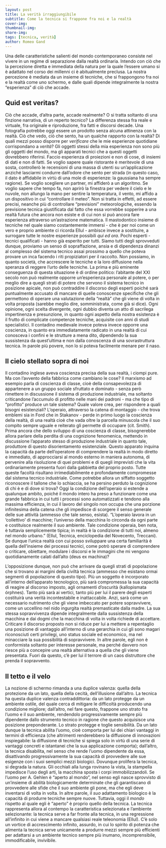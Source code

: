 ```yaml
---
layout: post
title: La verità irraggiungibile
subtitle: Come la tecnica si frappone fra noi e la realtà
cover-img: 
thumbnail-img: 
share-img: 
tags: [tecnica, verità]
author: Romeo Gand
---
```

Una delle caratteristiche salienti del mondo contemporaneo consiste nel vivere in un regime di separazione dalla realtà ordinaria. Intendo con ciò che la percezione diretta e immediata della natura per la quale l’essere umano si è adattato nel corso dei millenni ci è abitualmente preclusa. La nostra percezione è mediata da un insieme di tecniche, che si frappongono fra noi e la realtà come uno schermo, e dalle quali dipende integralmente la nostra “esperienza” di ciò che accade. 

## Quid est veritas?

Ciò che accade, d’altra parte, accade realmente? O si tratta soltanto di una finzione narrativa, di un reperto tecnico? La differenza stessa fra reale e virtuale, fra originale e riproduzione, fra fatti e discorsi decade. Una fotografia potrebbe oggi essere un prodotto senza alcuna attinenza con la realtà. Ciò che vedo, ciò che sento, ha un qualche rapporto con la realtà? Di quali mezzi posso disporre per *verificare* che le mie esperienze quotidiane corrispondano a *verità*? Gli oggetti stessi della mia esperienza non sono più gli oggetti del mondo, ma gli apparati tecnici che a questi oggetti dovrebbero riferirsi. Faccio esperienza di proiezioni e non di cose, di insiemi di dati e non di fatti. Se voglio sapere quale ristorante è meritevole di una sosta, controllerò le recensioni di una massa di utenti su un’applicazione anziché lasciarmi condurre dall’odore che sento per strada (in questo caso, il dato è affidabile in virtù di una mole di esperienze: la gaussiana ha sempre ragione). Se voglio scegliere un partner, mi affiderò a un algoritmo. Se voglio sapere che tempo fa, non aprirò la finestra per vedere il cielo e le nuvole, non allungo la mano per sentire la temperatura, il vento, mi affido a un dispositivo in cui “controllare il meteo”. Non si tratta in effetti, ad essere precisi, neanche più di  controllare “previsioni” meteorologiche, essendo la previsione tecnica giustificata dal fatto che essa vorrebbe sopperire a una realtà futura che ancora non esiste e di cui non si può ancora fare esperienza attraverso un’astrazione matematica. Il mastodontico insieme di tecniche nel quale siamo costantemente immersi - che è per noi come un vero e proprio ambiente ci ricorda Ellul - ambisce invece a sostituire, a surrogare tutte le nostre esperienze possibili *qui ed ora*. Pochi esperti - tecnici qualificati - hanno già esperito per tutti. Siamo tutti degli sprovveduti dunque, proviamo un senso di sopraffazione, ansia e di dipendenza dinanzi al complesso del sistema tecnico assai prossimo a quello che poteva provare un inca facendo i riti propiziatori per il raccolto. Non possiamo, in quanto società, che accrescere le tecniche e la loro diffusione nella speranza di reggere l’urto delle tecniche. La prima e più eminente conseguenza di questa situazione è di ordine politico: l’abitante del XXI secolo non può realmente opporre un’esperienza personale al potere, o per meglio dire a quegli strati di potere che servono il sistema tecnico in posizione apicale, non può contraddire il discorso degli esperti poiché sarà puntualmente accusato di mancare di quelle conoscenze specifiche che gli permettono di operare una valutazione della “realtà” che gli viene di volta in volta proposta (sarebbe meglio dire, somministrata, come già si dice). Ogni opinione, ogni scelta divergente, ogni dubbio diventa un atto di sacrilega impertinenza e presunzione, in quanto ogni aspetto della nostra esistenza è il frutto di complicate competenze tecniche, acquisite con anni di studi specialistici. Il contadino medievale invece poteva invece opporre una coscienza, in quanto era immediatamente radicato in una realtà di cui conosceva i confini e le strutture a mena dito, dipendendo la sua sussistenza da quest’ultima e non dalla conoscenza di una sovrastruttura tecnica. In parole più povere, non lo si poteva facilmente menare per il naso. 

## Il cielo stellato sopra di noi

Il contadino inglese aveva coscienza precisa della sua realtà, i ciompi pure. Ma con l’avvento della fabbrica come cambiano le cose? Il marxismo ad esempio parla di coscienza di classe, cioè della consapevolezza di appartenere a un gruppo sociale sfruttato e dominato - senza però rimettere in discussione il sistema di produzione industriale, ma soltanto criticandone l’accumulo di profitto nelle mani dei padroni - ma che tipo di “profitto” produce un tale sistema? Quale valore crea, per rispondere a quali bisogni esistenziali? L’operaio, attraverso la catena di montaggio  - che trova emblemi sia in Ford che in Stakanov - perde in primo luogo la coscienza della realtà, di una realtà cioè che vada oltre la parcella minuscola che il suo compito sempre uguale e reiterato gli permette di occupare (cit. Smith). Prima ancora che dello sviluppo di una coscienza di classe, bisognerebbe allora parlare della perdita di una cognizione fenomenica, mettendo in discussione l’apparato stesso di produzione industriale in quanto tale, produttore di questo disorientamento esistenziale. Questo apparato inquina la capacità da parte dell’operatore di comprendere la realtà in modo diretto e immediato, di approcciarsi al mondo esterno in maniera autonoma, di pervenire alla risoluzione di quei problemi e di quegli imprevisti che la vita ordinariamente presenta fuori dalla gabbietta del proprio posto. Tutte queste facoltà risultano irrimediabilmente e profondamente compromesse dal sistema tecnico industriale. Come potrebbe allora un siffatto soggetto riconoscere il tallone che lo schiaccia, se ha persino perduto la cognizione di chi è e di dove si trova? Oggi la condizione dell’operaio si estende a qualunque ambito, poiché il mondo intero ha preso a funzionare come una grande fabbrica in cui tutti i processi sono automatizzati e tendono alla massima efficienza, in cui il lavoro del singolo non occupa che una porzione infinitesima della catena che gli impedisce di scorgere il senso generale delle sue attività (ammesso che tale senso, esista). “L’operaio lavora in un ‘collettivo’ di macchine; l’universo della macchina lo circonda da ogni parte e costituisce realmente il suo ambiente. Tale condizione operaia, ben nota, è tuttavia semplicemente tipica; in realtà è la condizione di tutti noi, almeno nel mondo urbano.” (Ellul, Tecnica, enciclopedia del Novecento, Treccani). Se dunque l’unica realtà con cui posso sviluppare una certa familiarità è quella dell’insieme dei processi tecnici, come potrò sperare di comprendere o criticare, obiettare, modulare i discorsi e le immagini che mi vengono quotidianamente calati dall’alto (deus ex machina)?

L’opposizione dunque, non può che arrivare da quegli strati di popolazione che si trovano ai margini della civiltà tecnica (ammesso che esistano ormai segmenti di popolazione di questo tipo). Più un soggetto è incorporato all’interno dell’apparato tecnologico, più sarà compromessa la sua capacità di reagire al discorso imposto, agli ornamenti d’oscurità (kallopismata órphnes). Tanto più sarà ai vertici, tanto più per lui il parere degli esperti costituirà una verità incontestabile e inattaccabile. Anzi, sarà come un necessario nutrimento che gli viene imbeccato per potere sopravvivere, come un uccellino nel nido ingurgita realtà premasticate dalla madre. La sua stessa sopravvivenza dipende integralmente dalla sussistenza della macchina e dai dogmi che la macchina di volta in volta richiede di accettare. Criticare il discorso proposto non si riduce per lui a mettere a repentaglio una posizione di vantaggio all’interno di una gerarchia in cui gli sono magari riconosciuti certi privilegi, uno status sociale ed economico, ma nel minacciare la sua possibilità di sopravvivere. In altre parole, egli non è conformista soltanto per interesse personale, ma perché davvero non riesce più a concepire una realtà alternativa a quella che gli viene presentata. Fuori da questo, c’è per lui il terrore di un caos distruttore che prenda il sopravvento. 

## Il tetto e il velo

La nozione di schermo rimanda a una duplice valenza: quella della protezione da un lato, quella della cecità, dell’illusione dall’altro. La tecnica ha questa duplice valenza contraddittoria: da un lato protegge da un ambiente ostile, del quale cerca di mitigare le difficoltà producendo una condizione migliore; dall’altro, nel fare questo, frappone uno strato fra l’uomo e il suo ambiente, rendendolo progressivamente sempre più dipendente dallo strumento tecnico in ragione che questo acquisisce una posizione preponderante. Lo strato protegge e toglie sensibilità. Da un lato dunque la tecnica abilita l’uomo, cioè comporta per lui dei chiari vantaggi in termini di efficienza (che altrimenti renderebbero la diffusione di innovazioni inspiegabile: la diffusione di tecniche si spiega solo in virtù di una serie di vantaggi concreti e istantanei che la sua applicazione comporta); dall’altro, la tecnica disabilita, nel senso che rende l’uomo dipendente da essa, disattivando progressivamente la sua capacità di provvedere alle sue esigenze con i suoi semplici mezzi biologici. Dovunque prolifera la tecnica, si degrada la natura. Gli occhiali alla lunga rovinano la vista, la stampella impedisce l’uso degli arti, la macchina sposta i corpi immobilizzandoli. Se l’uomo per A. Gehlen è “aperto al mondo”, nel senso egli nasce sprovvisto di un’insieme di abilità biologicamente determinate che gli garantiscano di provvedere alle sfide che il suo ambiente gli pone, ma che egli deve inventarsi di volta in volta. In altre parole, il *suo* adattamento biologico è la capacità di produrre tecniche sempre nuove. Tuttavia, oggi il *mondo* rispetto al quale egli è “aperto” è proprio quello della tecnica. La tecnica rappresenta allora al contempo la caratteristica selezionata e l’ambiente selezionante: la tecnica serve a far fronte alla tecnica, in una regressione all’infinito in cui viene a mancare qualsiasi reale teleonomia (Ellul). C’è solo un vortice di accrescimento infinito, assurdo, in cui lo spirito di potenza che alimenta la tecnica serve unicamente a produrre mezzi sempre più efficienti per adattarsi a un ambiente tecnico sempre più inumano, incomprensibile, immodificabile, invivibile.
